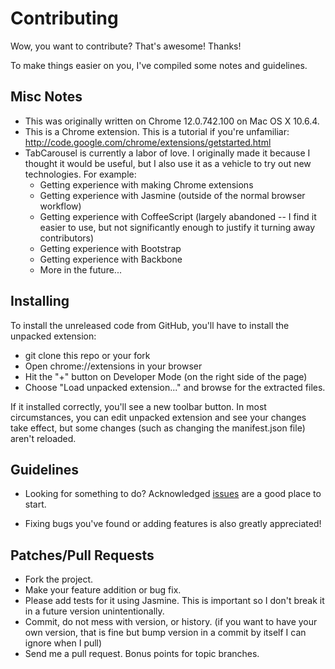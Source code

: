 Contributing
============

Wow, you want to contribute?  That's awesome!  Thanks!

To make things easier on you, I've compiled some notes and guidelines.

Misc Notes
----------

* This was originally written on Chrome 12.0.742.100 on Mac OS X 10.6.4.
* This is a Chrome extension.  This is a tutorial if you're unfamiliar:  http://code.google.com/chrome/extensions/getstarted.html
* TabCarousel is currently a labor of love.  I originally made it because I thought it would be useful, but I also use it as a vehicle to try out new technologies.  For example:
    * Getting experience with making Chrome extensions
    * Getting experience with Jasmine (outside of the normal browser workflow)
    * Getting experience with CoffeeScript (largely abandoned -- I find it easier to use, but not significantly enough to justify it turning away contributors)
    * Getting experience with Bootstrap
    * Getting experience with Backbone
    * More in the future...

Installing
----------

To install the unreleased code from GitHub, you'll have to install the unpacked extension:

* git clone this repo or your fork
* Open chrome://extensions in your browser
* Hit the "+" button on Developer Mode (on the right side of the page)
* Choose "Load unpacked extension..." and browse for the extracted files.

If it installed correctly, you'll see a new toolbar button.  In most circumstances, you can edit unpacked extension and see your changes take effect, but some changes (such as changing the manifest.json file) aren't reloaded.

Guidelines
----------

* Looking for something to do?  Acknowledged [issues][iss] are a good place to start.
* Fixing bugs you've found or adding features is also greatly appreciated!

  [iss]: https://github.com/benjaminoakes/TabCarousel/issues

Patches/Pull Requests
---------------------
 
* Fork the project.
* Make your feature addition or bug fix.
* Please add tests for it using Jasmine. This is important so I don't break it in a future version unintentionally.
* Commit, do not mess with version, or history.  (if you want to have your own version, that is fine but bump version in a commit by itself I can ignore when I pull)
* Send me a pull request. Bonus points for topic branches.